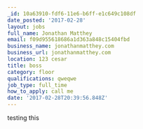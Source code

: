 ```yaml
---
_id: 10a63910-fdf6-11e6-b6ff-e1c649c108df
date_posted: '2017-02-28'
layout: jobs
full_name: Jonathan Matthey
email: f09d955618686a1d363a848c15404fbd
business_name: jonathanmatthey.com
business_url: jonathanmatthey.com
location: 123 cesar
title: boss
category: floor
qualifications: qweqwe
job_type: full_time
how_to_apply: call me
date: '2017-02-28T20:39:56.848Z'
---
```

testing this

